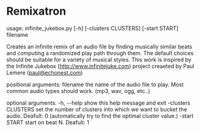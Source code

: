 # Remixatron

usage: infinite_jukebox.py [-h] [-clusters CLUSTERS] [-start START] filename

Creates an infinite remix of an audio file by finding musically similar beats and computing a randomized play path through them. The default choices should be suitable for a variety of musical styles. This work is inspired by the Infinite Jukebox (http://www.infinitejuke.com) project creaeted by Paul Lemere (paul@echonest.com)

positional arguments:
  filename            the name of the audio file to play. Most common audio
                      types should work. (mp3, wav, ogg, etc..)

optional arguments:
  -h, --help          show this help message and exit
  -clusters CLUSTERS  set the number of clusters into which we want to bucket
                      the audio. Deafult: 0 (automatically try to find the
                      optimal cluster value.)
  -start START        start on beat N. Deafult: 1
